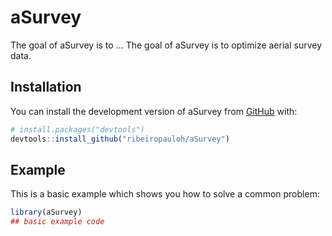 
# aSurvey

<!-- badges: start -->
<!-- badges: end -->

The goal of aSurvey is to ...
The goal of aSurvey is to optimize aerial survey data.

## Installation

You can install the development version of aSurvey from [GitHub](https://github.com/) with:

``` r
# install.packages("devtools")
devtools::install_github("ribeiropauloh/aSurvey")
```

## Example

This is a basic example which shows you how to solve a common problem:

``` r
library(aSurvey)
## basic example code
```


